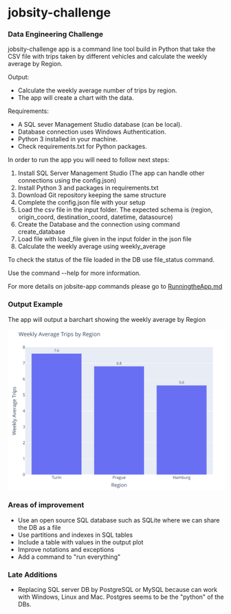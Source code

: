 # jobsity-challenge
### Data Engineering Challenge


jobsity-challenge app is a command line tool build in Python that take the CSV file with trips taken by different vehicles and calculate the weekly average by Region.

Output:
- Calculate the weekly average number of trips by region. 
- The app will create a chart with the data.

Requirements:
- A SQL sever Management Studio database (can be local).
- Database connection uses Windows Authentication.
- Python 3 installed in your machine.
- Check requirements.txt for Python packages.
        
In order to run the app you will need to follow next steps:
1. Install SQL Server Management Studio (The app can handle other connections using the config.json)
2. Install Python 3 and packages in requirements.txt
3. Download Git repository keeping the same structure
4. Complete the config.json file with your setup 
5. Load the csv file in the input folder. The expected schema is (region, origin_coord, destination_coord, datetime, datasource)  
6. Create the Database and the connection using command create_database
7. Load file with load_file given in the input folder in the json file 
8. Calculate the weekly average using weekly_average 
            
To check the status of the file loaded in the DB use file_status command. 

Use the command --help for more information.

For more details on jobsite-app commands please go to [RunningtheApp.md](https://github.com/agvelazquez/jobsity-challenge/blob/main/RunningtheApp.md)

### Output Example

The app will output a barchart showing the weekly average by Region

![plot](docs/output_chart.PNG)


### Areas of improvement 
- Use an open source SQL database such as SQLite where we can share the DB as a file
- Use partitions and indexes in SQL tables
- Include a table with values in the output plot
- Improve notations and exceptions 
- Add a command to "run everything"

### Late Additions
- Replacing SQL server DB by PostgreSQL or MySQL because can work with Windows, Linux and Mac. Postgres seems to be the "python" of the DBs.